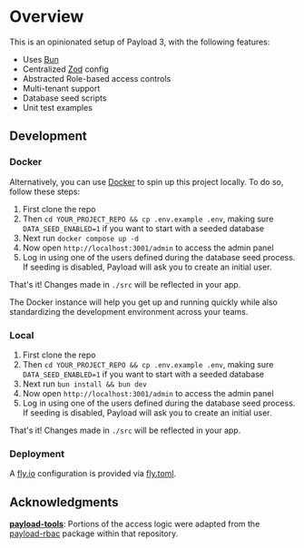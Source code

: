 # Overview

This is an opinionated setup of Payload 3, with the following features:

- Uses [Bun](https://bun.sh/)
- Centralized [Zod](https://zod.dev/) config
- Abstracted Role-based access controls
- Multi-tenant support
- Database seed scripts
- Unit test examples

## Development

### Docker

Alternatively, you can use [Docker](https://www.docker.com) to spin up this project locally. To do so, follow these steps:

1. First clone the repo
1. Then `cd YOUR_PROJECT_REPO && cp .env.example .env`, making sure `DATA_SEED_ENABLED=1` if you want to start with a seeded database
1. Next run `docker compose up -d`
1. Now open `http://localhost:3001/admin` to access the admin panel
1. Log in using one of the users defined during the database seed process. If seeding is disabled, Payload will ask you to create an initial user.

That's it! Changes made in `./src` will be reflected in your app.

The Docker instance will help you get up and running quickly while also standardizing the development environment across your teams.

### Local

1. First clone the repo
1. Then `cd YOUR_PROJECT_REPO && cp .env.example .env`, making sure `DATA_SEED_ENABLED=1` if you want to start with a seeded database
1. Next run `bun install && bun dev`
1. Now open `http://localhost:3001/admin` to access the admin panel
1. Log in using one of the users defined during the database seed process. If seeding is disabled, Payload will ask you to create an initial user.

That's it! Changes made in `./src` will be reflected in your app.

### Deployment

A [fly.io](https://fly.io) configuration is provided via [fly.toml](fly.toml).

## Acknowledgments

**[payload-tools](https://github.com/teunmooij/payload-tools)**: Portions of the access logic were adapted from the [payload-rbac](https://github.com/teunmooij/payload-tools/tree/main/packages/rbac) package within that repository.
